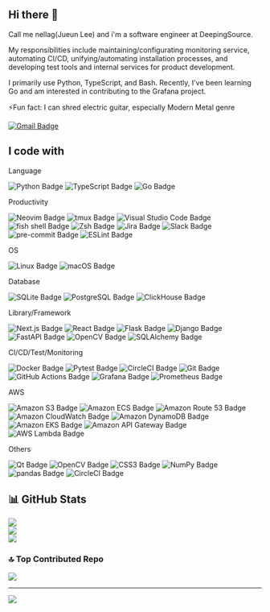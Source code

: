 ## Hi there 👋

Call me nellag(Jueun Lee) and i'm a software engineer at DeepingSource.

My responsibilities include maintaining/configurating  monitoring service, automating CI/CD, unifying/automating installation processes, and developing test tools and internal services for product development.

I primarily use Python, TypeScript, and Bash. Recently, I've been learning Go and am interested in contributing to the Grafana project.

⚡️Fun fact: I can shred electric guitar, especially Modern Metal genre

[![Gmail Badge](https://img.shields.io/badge/-seirios0107@gmail.com-36B4AF?style=flat-square&logo=Gmail&logoColor=white&link=mailto:seirios0107@gmail.com)](mailto:seirios0107@gmail.com)


## I code with

Language

![Python Badge](https://img.shields.io/badge/Python-3776AB?logo=python&logoColor=fff&style=for-the-badge)
![TypeScript Badge](https://img.shields.io/badge/TypeScript-3178C6?logo=typescript&logoColor=fff&style=for-the-badge)
![Go Badge](https://img.shields.io/badge/Go-00ADD8?logo=go&logoColor=fff&style=for-the-badge)

Productivity

![Neovim Badge](https://img.shields.io/badge/Neovim-57A143?logo=neovim&logoColor=fff&style=for-the-badge)
![tmux Badge](https://img.shields.io/badge/tmux-1BB91F?logo=tmux&logoColor=fff&style=for-the-badge)
![Visual Studio Code Badge](https://img.shields.io/badge/Visual%20Studio%20Code-007ACC?logo=visualstudiocode&logoColor=fff&style=for-the-badge)
![fish shell Badge](https://img.shields.io/badge/fish%20shell-34C534?logo=fishshell&logoColor=fff&style=for-the-badge)
![Zsh Badge](https://img.shields.io/badge/Zsh-F15A24?logo=zsh&logoColor=fff&style=for-the-badge)
![Jira Badge](https://img.shields.io/badge/Jira-0052CC?logo=jira&logoColor=fff&style=for-the-badge)
![Slack Badge](https://img.shields.io/badge/Slack-4A154B?logo=slack&logoColor=fff&style=for-the-badge)
![pre-commit Badge](https://img.shields.io/badge/pre--commit-FAB040?logo=precommit&logoColor=fff&style=for-the-badge)
![ESLint Badge](https://img.shields.io/badge/ESLint-4B32C3?logo=eslint&logoColor=fff&style=for-the-badge)




OS

![Linux Badge](https://img.shields.io/badge/Linux-FCC624?logo=linux&logoColor=000&style=for-the-badge)
![macOS Badge](https://img.shields.io/badge/macOS-000?logo=macos&logoColor=fff&style=for-the-badge)

Database

![SQLite Badge](https://img.shields.io/badge/SQLite-003B57?logo=sqlite&logoColor=fff&style=for-the-badge)
![PostgreSQL Badge](https://img.shields.io/badge/PostgreSQL-4169E1?logo=postgresql&logoColor=fff&style=for-the-badge)
![ClickHouse Badge](https://img.shields.io/badge/ClickHouse-FFCC01?logo=clickhouse&logoColor=000&style=for-the-badge)

Library/Framework

![Next.js Badge](https://img.shields.io/badge/Next.js-000?logo=nextdotjs&logoColor=fff&style=for-the-badge)
![React Badge](https://img.shields.io/badge/React-61DAFB?logo=react&logoColor=000&style=for-the-badge)
![Flask Badge](https://img.shields.io/badge/Flask-000?logo=flask&logoColor=fff&style=for-the-badge)
![Django Badge](https://img.shields.io/badge/Django-092E20?logo=django&logoColor=fff&style=for-the-badge)
![FastAPI Badge](https://img.shields.io/badge/FastAPI-009688?logo=fastapi&logoColor=fff&style=for-the-badge)
![OpenCV Badge](https://img.shields.io/badge/OpenCV-5C3EE8?logo=opencv&logoColor=fff&style=for-the-badge)
![SQLAlchemy Badge](https://img.shields.io/badge/SQLAlchemy-D71F00?logo=sqlalchemy&logoColor=fff&style=for-the-badge)

CI/CD/Test/Monitoring

![Docker Badge](https://img.shields.io/badge/Docker-2496ED?logo=docker&logoColor=fff&style=for-the-badge)
![Pytest Badge](https://img.shields.io/badge/Pytest-0A9EDC?logo=pytest&logoColor=fff&style=for-the-badge)
![CircleCI Badge](https://img.shields.io/badge/CircleCI-343434?logo=circleci&logoColor=fff&style=for-the-badge)
![Git Badge](https://img.shields.io/badge/Git-F05032?logo=git&logoColor=fff&style=for-the-badge)
![GitHub Actions Badge](https://img.shields.io/badge/GitHub%20Actions-2088FF?logo=githubactions&logoColor=fff&style=for-the-badge)
![Grafana Badge](https://img.shields.io/badge/Grafana-F46800?logo=grafana&logoColor=fff&style=for-the-badge)
![Prometheus Badge](https://img.shields.io/badge/Prometheus-E6522C?logo=prometheus&logoColor=fff&style=for-the-badge)

AWS

![Amazon S3 Badge](https://img.shields.io/badge/Amazon%20S3-569A31?logo=amazons3&logoColor=fff&style=for-the-badge)
![Amazon ECS Badge](https://img.shields.io/badge/Amazon%20ECS-F90?logo=amazonecs&logoColor=fff&style=for-the-badge)
![Amazon Route 53 Badge](https://img.shields.io/badge/Amazon%20Route%2053-8C4FFF?logo=amazonroute53&logoColor=fff&style=for-the-badge)
![Amazon CloudWatch Badge](https://img.shields.io/badge/Amazon%20CloudWatch-FF4F8B?logo=amazoncloudwatch&logoColor=fff&style=for-the-badge)
![Amazon DynamoDB Badge](https://img.shields.io/badge/Amazon%20DynamoDB-4053D6?logo=amazondynamodb&logoColor=fff&style=for-the-badge)
![Amazon EKS Badge](https://img.shields.io/badge/Amazon%20EKS-F90?logo=amazoneks&logoColor=fff&style=for-the-badge)
![Amazon API Gateway Badge](https://img.shields.io/badge/Amazon%20API%20Gateway-FF4F8B?logo=amazonapigateway&logoColor=fff&style=for-the-badge)
![AWS Lambda Badge](https://img.shields.io/badge/AWS%20Lambda-F90?logo=awslambda&logoColor=fff&style=for-the-badge)

Others

![Qt Badge](https://img.shields.io/badge/Qt-41CD52?logo=qt&logoColor=fff&style=for-the-badge)
![OpenCV Badge](https://img.shields.io/badge/OpenCV-5C3EE8?logo=opencv&logoColor=fff&style=for-the-badge)
![CSS3 Badge](https://img.shields.io/badge/CSS3-1572B6?logo=css3&logoColor=fff&style=for-the-badge)
![NumPy Badge](https://img.shields.io/badge/NumPy-013243?logo=numpy&logoColor=fff&style=for-the-badge)
![pandas Badge](https://img.shields.io/badge/pandas-150458?logo=pandas&logoColor=fff&style=for-the-badge)
![CircleCI Badge](https://img.shields.io/badge/CircleCI-343434?logo=circleci&logoColor=fff&style=for-the-badge)


## 📊 GitHub Stats
![](https://github-readme-stats.vercel.app/api?username=nellag&theme=tokyonight&hide_border=false&include_all_commits=false&show_icons=true)<br/>
![](https://github-readme-streak-stats.herokuapp.com/?user=nellag&theme=tokyonight&hide_border=false)<br/>
![](https://github-readme-stats.vercel.app/api/top-langs/?username=nellag&theme=tokyonight&hide_border=false&include_all_commits=false&count_private=false&layout=compact)<br>


### 🔝 Top Contributed Repo
![](https://github-contributor-stats.vercel.app/api?username=nellag&limit=6&theme=tokyonight&combine_all_yearly_contributions=true)

---
[![](https://visitcount.itsvg.in/api?id=nellag&icon=2&color=0)](https://visitcount.itsvg.in)

